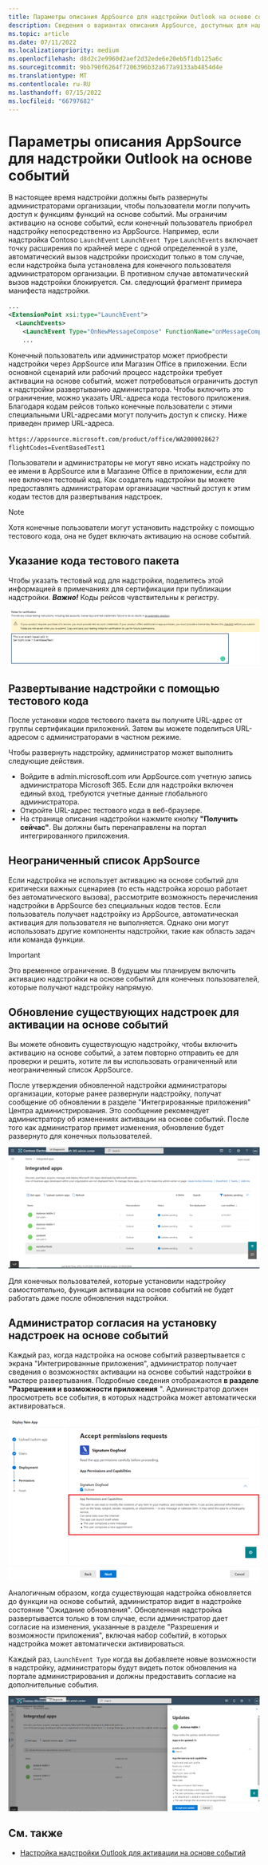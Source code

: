 ```yaml
---
title: Параметры описания AppSource для надстройки Outlook на основе событий
description: Сведения о вариантах описания AppSource, доступных для надстройки Outlook, которая реализует активацию на основе событий.
ms.topic: article
ms.date: 07/11/2022
ms.localizationpriority: medium
ms.openlocfilehash: d8d2c2e9960d2aef2d32ede6e20eb5f1db125a6c
ms.sourcegitcommit: 9bb790f6264f7206396b32a677a9133ab4854d4e
ms.translationtype: MT
ms.contentlocale: ru-RU
ms.lasthandoff: 07/15/2022
ms.locfileid: "66797682"
---
```

# <a name="appsource-listing-options-for-your-event-based-outlook-add-in"></a>Параметры описания AppSource для надстройки Outlook на основе событий

В настоящее время надстройки должны быть развернуты администраторами организации, чтобы пользователи могли получить доступ к функциям функций на основе событий. Мы ограничим активацию на основе событий, если конечный пользователь приобрел надстройку непосредственно из AppSource. Например, если надстройка Contoso `LaunchEvent` `LaunchEvent Type` `LaunchEvents` включает точку расширения по крайней мере с одной определенной в узле, автоматический вызов надстройки происходит только в том случае, если надстройка была установлена для конечного пользователя администратором организации. В противном случае автоматический вызов надстройки блокируется. См. следующий фрагмент примера манифеста надстройки.

```xml
...
<ExtensionPoint xsi:type="LaunchEvent">
  <LaunchEvents>
    <LaunchEvent Type="OnNewMessageCompose" FunctionName="onMessageComposeHandler"/>
    ...
```

Конечный пользователь или администратор может приобрести надстройки через AppSource или Магазин Office в приложении. Если основной сценарий или рабочий процесс надстройки требует активации на основе событий, может потребоваться ограничить доступ к надстройки развертыванию администратора. Чтобы включить это ограничение, можно указать URL-адреса кода тестового приложения. Благодаря кодам рейсов только конечные пользователи с этими специальными URL-адресами могут получить доступ к списку. Ниже приведен пример URL-адреса.

`https://appsource.microsoft.com/product/office/WA200002862?flightCodes=EventBasedTest1`

Пользователи и администраторы не могут явно искать надстройку по ее имени в AppSource или в Магазине Office в приложении, если для нее включен тестовый код. Как создатель надстройки вы можете предоставлять администраторам организации частный доступ к этим кодам тестов для развертывания надстроек.

> [!NOTE]
> Хотя конечные пользователи могут установить надстройку с помощью тестового кода, она не будет включать активацию на основе событий.

## <a name="specify-a-flight-code"></a>Указание кода тестового пакета

Чтобы указать тестовый код для надстройки, поделитесь этой информацией в  примечаниях для сертификации при публикации надстройки. _**Важно!**_ Коды рейсов чувствительны к регистру.

![Снимок экрана: пример запроса тестового кода в примечаниях для экрана сертификации во время публикации.](../images/outlook-publish-notes-for-certification-1.png)

## <a name="deploy-add-in-with-flight-code"></a>Развертывание надстройки с помощью тестового кода

После установки кодов тестового пакета вы получите URL-адрес от группы сертификации приложений. Затем вы можете поделиться URL-адресом с администраторами в частном режиме.

Чтобы развернуть надстройку, администратор может выполнить следующие действия.

- Войдите в admin.microsoft.com или AppSource.com учетную запись администратора Microsoft 365. Если для надстройки включен единый вход, требуются учетные данные глобального администратора.
- Откройте URL-адрес тестового кода в веб-браузере.
- На странице описания надстройки нажмите кнопку **"Получить сейчас"**. Вы должны быть перенаправлены на портал интегрированного приложения.

## <a name="unrestricted-appsource-listing"></a>Неограниченный список AppSource

Если надстройка не использует активацию на основе событий для критически важных сценариев (то есть надстройка хорошо работает без автоматического вызова), рассмотрите возможность перечисления надстройки в AppSource без специальных кодов тестов. Если пользователь получает надстройку из AppSource, автоматическая активация для пользователя не выполняется. Однако они могут использовать другие компоненты надстройки, такие как область задач или команда функции.

> [!IMPORTANT]
> Это временное ограничение. В будущем мы планируем включить активацию надстройки на основе событий для конечных пользователей, которые получают надстройку напрямую.

## <a name="update-existing-add-ins-to-include-event-based-activation"></a>Обновление существующих надстроек для активации на основе событий

Вы можете обновить существующую надстройку, чтобы включить активацию на основе событий, а затем повторно отправить ее для проверки и решить, хотите ли вы использовать ограниченный или неограниченный список AppSource.

После утверждения обновленной надстройки администраторы организации, которые ранее развернули надстройку, получат сообщение об обновлении в разделе "Интегрированные приложения" Центра администрирования. Это сообщение рекомендует администратору об изменениях активации на основе событий. После того как администратор примет изменения, обновление будет развернуто для конечных пользователей.

![Снимок экрана: уведомление об обновлении приложения на экране "Интегрированные приложения".](../images/outlook-deploy-update-notification.png)

Для конечных пользователей, которые установили надстройку самостоятельно, функция активации на основе событий не будет работать даже после обновления надстройки.

## <a name="admin-consent-for-installing-event-based-add-ins"></a>Администратор согласия на установку надстроек на основе событий

Каждый раз, когда надстройка на основе событий развертывается с экрана "Интегрированные приложения", администратор получает сведения о возможностях активации на основе событий надстройки в мастере развертывания. Подробные сведения отображаются **в разделе "Разрешения и возможности приложения** ". Администратор должен просмотреть все события, в которых надстройка может автоматически активироваться.

![Снимок экрана: экран "Принять запросы разрешений" при развертывании нового приложения.](../images/outlook-deploy-accept-permissions-requests.png)

Аналогичным образом, когда существующая надстройка обновляется до функции на основе событий, администратор видит в надстройке состояние "Ожидание обновления". Обновленная надстройка развертывается только в том случае, если администратор дает согласие на изменения, указанные в разделе "Разрешения и возможности приложения", включая набор событий, в которых надстройка может автоматически активироваться.

Каждый раз, `LaunchEvent Type` когда вы добавляете новые возможности в надстройку, администраторы будут видеть поток обновления на портале администрирования и должны предоставить согласие на дополнительные события.

![Снимок экрана: поток Обновления при развертывании обновленного приложения.](../images/outlook-deploy-update-flow.png)

## <a name="see-also"></a>См. также

- [Настройка надстройки Outlook для активации на основе событий](autolaunch.md)
